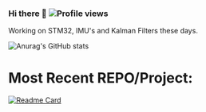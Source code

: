 ### Hi there 👋 ![Profile views](https://gpvc.arturio.dev/ibrahimcahit)

Working on STM32, IMU's and Kalman Filters these days.

![Anurag's GitHub stats](https://github-readme-stats.vercel.app/api?username=ibrahimcahit&show_icons=true&theme=dark)

# Most Recent REPO/Project:

[![Readme Card](https://github-readme-stats.vercel.app/api/pin/?username=ibrahimcahit&repo=aldebaran-rtos-core&show_owner=TRUE&show_icons=true&theme=dark)](https://github.com/ibrahimcahit/aldebaran-rtos-core)


